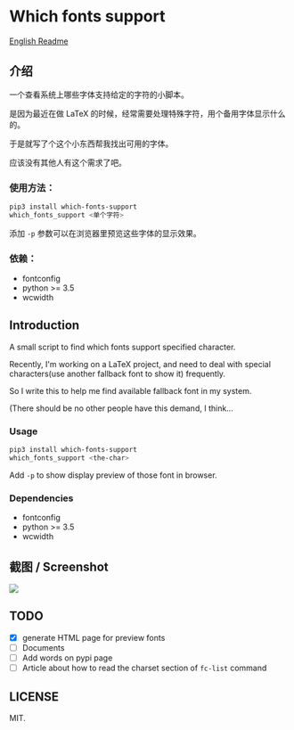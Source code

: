 # Which fonts support

[English Readme](#introduction)

## 介绍

一个查看系统上哪些字体支持给定的字符的小脚本。

是因为最近在做 LaTeX 的时候，经常需要处理特殊字符，用个备用字体显示什么的。

于是就写了个这个小东西帮我找出可用的字体。

应该没有其他人有这个需求了吧。

### 使用方法：

```bash
pip3 install which-fonts-support
which_fonts_support <单个字符>
```

添加 `-p` 参数可以在浏览器里预览这些字体的显示效果。

### 依赖：

* fontconfig
* python >= 3.5
* wcwidth

## Introduction

A small script to find which fonts support specified character.

Recently, I'm working on a LaTeX project, and need to deal with special characters(use another fallback font to show it) frequently.

So I write this to help me find available fallback font in my system.

(There should be no other people have this demand, I think...

### Usage

```bash
pip3 install which-fonts-support
which_fonts_support <the-char>
```

Add `-p` to show display preview of those font in browser.

### Dependencies

* fontconfig
* python >= 3.5
* wcwidth

## 截图 / Screenshot

![][screen-shot-normal]

## TODO

- [x] generate HTML page for preview fonts
- [ ] Documents
- [ ] Add words on pypi page
- [ ] Article about how to read the charset section of `fc-list` command

## LICENSE

MIT.

[screen-shot-normal]: https://i.loli.net/2018/11/01/5bda081e2b840.jpg
